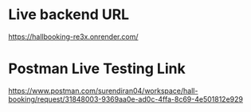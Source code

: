 # Live backend URL 
https://hallbooking-re3x.onrender.com/ <br/>
# Postman Live Testing Link 
https://www.postman.com/surendiran04/workspace/hall-booking/request/31848003-9369aa0e-ad0c-4ffa-8c69-4e501812e929


